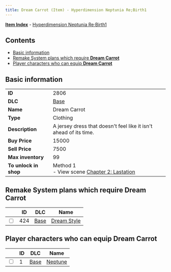 ```yaml
---
title: Dream Carrot (Item) - Hyperdimension Neptunia Re;Birth1
---
```


[**Item Index**](/neptunia/rb1/item/index.html) - [Hyperdimension Neptunia Re;Birth1](/neptunia/rb1)

## Contents

- [Basic information](#basic-information)
- [Remake System plans which require **Dream Carrot**](#remake-system-plans-which-require-dream-carrot)
- [Player characters who can equip **Dream Carrot**](#player-characters-who-can-equip-dream-carrot)

## Basic information

|   |   |
| -- | -- |
| **ID** | 2806 |
| **DLC** | [Base](/neptunia/rb1/dlc/1-base.html) |
| **Name** | Dream Carrot |
| **Type** | Clothing |
| **Description** | A jersey dress that doesn't feel like it isn't ahead of its time. |
| **Buy Price** | 15000 |
| **Sell Price** | 7500 |
| **Max inventory** | 99 |
| **To unlock in shop** | Method 1<br />- View scene [Chapter 2: Lastation](/neptunia/rb1/scene/1-202-chapter-2-lastation.html) |


## Remake System plans which require **Dream Carrot**

|    | ID | DLC | Name |
| -- | -- | --- | ---- |
| <input type="checkbox" id="rb1-quest-1-424" class="trackbox" /> | 424 | [Base](/neptunia/rb1/dlc/1-base.html) | [Dream Style](/neptunia/rb1/quest/1-424-dream-style.html) |


## Player characters who can equip **Dream Carrot**

|    | ID | DLC | Name |
| -- | -- | --- | ---- |
| <input type="checkbox" id="rb1-player-1-1" class="trackbox" /> | 1 | [Base](/neptunia/rb1/dlc/1-base.html) | [Neptune](/neptunia/rb1/player/1-1-neptune.html) |
